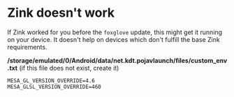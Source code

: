 # Zink doesn't work
If Zink worked for you before the `foxglove` update, this might get it running on your device. It doesn't help on devices which don't fulfill the base Zink requirements.

**/storage/emulated/0/Android/data/net.kdt.pojavlaunch/files/custom_env.txt**
	(if this file does not exist, create it)

```
MESA_GL_VERSION_OVERRIDE=4.6
MESA_GLSL_VERSION_OVERRIDE=460
```
